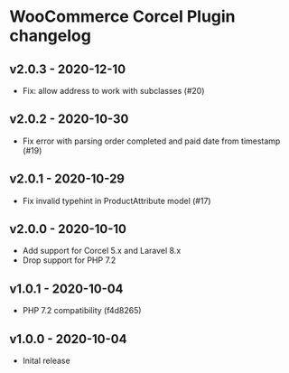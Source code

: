 # WooCommerce Corcel Plugin changelog

## v2.0.3 - 2020-12-10

* Fix: allow address to work with subclasses (#20)

## v2.0.2 - 2020-10-30

* Fix error with parsing order completed and paid date from timestamp (#19)

## v2.0.1 - 2020-10-29

* Fix invalid typehint in ProductAttribute model (#17)

## v2.0.0 - 2020-10-10

* Add support for Corcel 5.x and Laravel 8.x
* Drop support for PHP 7.2

## v1.0.1 - 2020-10-04

* PHP 7.2 compatibility (f4d8265)

## v1.0.0 - 2020-10-04

* Inital release